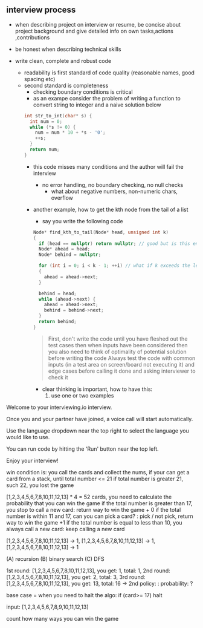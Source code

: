 ## interview process
- when describing project on interview or resume, be concise about project background and give detailed info on own tasks,actions ,contributions

- be honest when describing technical skills

- write clean, complete and robust code
  - readability is first standard of code quality (reasonable names, good spacing etc)
  - second standard is completeness
    - checking boundary conditions is critical
    - as an exampe consider the problem of writing a function to convert string to integer and a naive solution below
    ```cpp
    int str_to_int(char* s) {
      int num = 0;
      while (*s != 0) {
        num = num * 10 + *s - '0';
        ++s;
      }
      return num;
    }
    ```
    - this code misses many conditions and the author will fail the interview
      - no error handling, no boundary checking, no null checks
        - what about negative numbers, non-numeric chars, overflow 
    - another example, how to get the kth node from the tail of a list
      - say you write the following code
      ```cpp
      Node* find_kth_to_tail(Node* head, unsigned int k)
      {
        if (head == nullptr) return nullptr; // good but is this enough?
        Node* ahead = head;
        Node* behind = nullptr;

        for (int i = 0; i < k - 1; ++i) // what if k exceeds the length of list, what if k  is 0
        {
          ahead = ahead->next;
        }

        behind = head;
        while (ahead->next) {
          ahead = ahead->next;
          behind = behind->next;
        }
        return behind;
      }
      ```

      > First, don't write the code until you have fleshed out the test cases
      > then when inputs have been considered then you also need to think of optimality
      > of potential solution before writing the code
      > Always test the code with common inputs (in a test area on screen/board not executing it) and edge cases 
      > before calling it done and asking interviewer to check it 

      - clear thinking is important, how to have this:
        1. use one or two examples 


Welcome to your interviewing.io interview.

Once you and your partner have joined, a voice call will start automatically.

Use the language dropdown near the top right to select the language you would like to use.

You can run code by hitting the 'Run' button near the top left.

Enjoy your interview!


win condition is: you call the cards and collect the nums, if your can get a card from a stack, until total number <= 21
if total number is greater 21, such 22, you lost the game


[1,2,3,4,5,6,7,8,10,11,12,13] * 4 = 52 cards, 
you need to calculate the probability that you can win the game
if the total number is greater than 17, you stop to call a new card: return way to win the game + 0
if the total number is within 11 and 17, can you can pick a card? : pick  / not pick, return way to win the game +1
if the total number is equal to less than 10, you always call a new card: keep calling a new card

[1,2,3,4,5,6,7,8,10,11,12,13] -> 1,
  [1,2,3,4,5,6,7,8,10,11,12,13] -> 1, 
    [1,2,3,4,5,6,7,8,10,11,12,13] -> 1


  (A) recursion
  (B) binary search
  (C) DFS

  1st round: [1,2,3,4,5,6,7,8,10,11,12,13], you get: 1, total: 1, 
   2nd round: [1,2,3,4,5,6,7,8,10,11,12,13], you get: 2, total: 3,
    3rd round: [1,2,3,4,5,6,7,8,10,11,12,13], you get: 13, total: 16 -> 2nd policy: : probability: ? 

  base case = when you need to halt the algo: 
      if (card>= 17) halt
      


input: [1,2,3,4,5,6,7,8,9,10,11,12,13] 

count how many ways you can win the game
